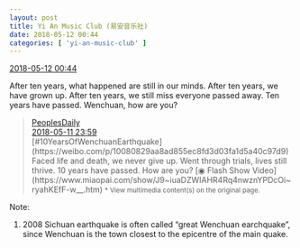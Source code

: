 ```yaml
---
layout: post
title: Yi An Music Club (易安音乐社)
date: 2018-05-12 00:44
categories: [ 'yi-an-music-club' ]
---
```


<div class="weibo-info">
  <a href="https://weibo.com/6094546964/Ggdxjvard">2018-05-12 00:44</a>
</div>

After ten years, what happened are still in our minds. After ten years, we have grown up. After ten years, we still miss everyone passed away. Ten years have passed. Wenchuan, how are you?

<!-- more -->

> <div class="weibo-post-name">
>   <a href="https://weibo.com/rmrb">PeoplesDaily</a>
> </div>
> <div class="weibo-info">
>   <a href="https://weibo.com/2803301701/GgdfidjFm">2018-05-11 23:59</a>
> </div>
> [#10YearsOfWenchuanEarthquake](https://weibo.com/p/10080829aa8ad855ec8fd3d03fa1d5a40c97d9) Faced life and death, we never give up. Went through trials, lives still thrive. 10 years have passed. How are you? [◉ Flash Show Video](https://www.miaopai.com/show/J9~iuaDZWIAHR4Rq4nwznYPDcOi~ryahKEfF-w__.htm)  
> <small>* View multimedia content(s) on the original page.</small>

Note:
1. 2008 Sichuan earthquake is often called “great Wenchuan earchquake”, since Wenchuan is the town closest to the epicentre of the main quake.
